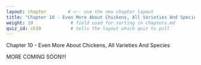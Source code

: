 ```yaml
---
layout: chapter        # <‑‑ use the new chapter layout
title: "Chapter 10 - Even More About Chickens, All Varieties And Species"
weight: 10              # field used for sorting in chapters.md
quiz_id: ch10           # tells the layout which quiz to pull
---
```


Chapter 10 - Even More About Chickens, All Varieties And Species

MORE COMING SOON!!!